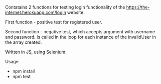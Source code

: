 Contatains 2 functions for testing login functionality of the https://the-internet.herokuapp.com/login website.

First function - positive test for registered user.

Second function - negative test, which accepts argument with username and password. Is called in the loop for each instance of the invalidUser in the array created.

Written in JS, using Selenium.

Usage
- npm install
- npm test 

